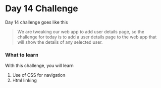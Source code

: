 # Day 14 Challenge

Day 14 challenge goes like this
> We are tweaking our web app to add user details page, so the challenge for today is to add a user details page to the web app that will show the details of any selected user.

### What to learn

With this challenge, you will learn

1) Use of CSS for navigation
2) Html linking